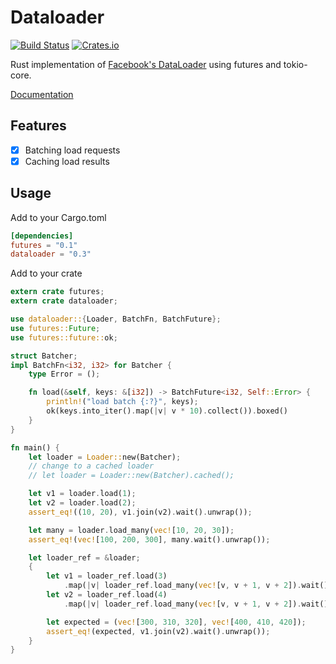 # Dataloader
[![Build Status](https://travis-ci.org/cksac/dataloader-rs.svg?branch=master)](https://travis-ci.org/cksac/dataloader-rs)
[![Crates.io](https://img.shields.io/crates/v/dataloader.svg)](https://crates.io/crates/dataloader)

Rust implementation of [Facebook's DataLoader](https://github.com/facebook/dataloader) using futures and tokio-core.

[Documentation](https://docs.rs/dataloader)

## Features
 - [x] Batching load requests
 - [x] Caching load results

## Usage
Add to your Cargo.toml
```toml
[dependencies]
futures = "0.1"
dataloader = "0.3"
```

Add to your crate
```rust
extern crate futures;
extern crate dataloader;

use dataloader::{Loader, BatchFn, BatchFuture};
use futures::Future;
use futures::future::ok;

struct Batcher;
impl BatchFn<i32, i32> for Batcher {
    type Error = ();

    fn load(&self, keys: &[i32]) -> BatchFuture<i32, Self::Error> {
        println!("load batch {:?}", keys);
        ok(keys.into_iter().map(|v| v * 10).collect()).boxed()
    }
}

fn main() {
    let loader = Loader::new(Batcher);
    // change to a cached loader
    // let loader = Loader::new(Batcher).cached();

    let v1 = loader.load(1);
    let v2 = loader.load(2);
    assert_eq!((10, 20), v1.join(v2).wait().unwrap());

    let many = loader.load_many(vec![10, 20, 30]);
    assert_eq!(vec![100, 200, 300], many.wait().unwrap());

    let loader_ref = &loader;
    {
        let v1 = loader_ref.load(3)
            .map(|v| loader_ref.load_many(vec![v, v + 1, v + 2]).wait().unwrap());
        let v2 = loader_ref.load(4)
            .map(|v| loader_ref.load_many(vec![v, v + 1, v + 2]).wait().unwrap());

        let expected = (vec![300, 310, 320], vec![400, 410, 420]);
        assert_eq!(expected, v1.join(v2).wait().unwrap());
    }
}
```